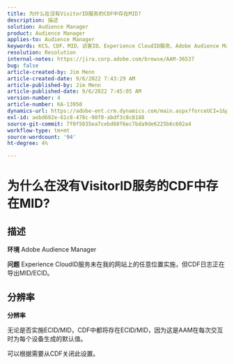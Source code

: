 ```yaml
---
title: 为什么在没有VisitorID服务的CDF中存在MID?
description: 描述
solution: Audience Manager
product: Audience Manager
applies-to: Audience Manager
keywords: KCS、CDF、MID、访客ID、Experience CloudID服务、Adobe Audience Manager、AAM
resolution: Resolution
internal-notes: https://jira.corp.adobe.com/browse/AAM-36537
bug: false
article-created-by: Jim Menn
article-created-date: 9/6/2022 7:43:29 AM
article-published-by: Jim Menn
article-published-date: 9/6/2022 7:45:05 AM
version-number: 4
article-number: KA-13950
dynamics-url: https://adobe-ent.crm.dynamics.com/main.aspx?forceUCI=1&pagetype=entityrecord&etn=knowledgearticle&id=efa85997-b72d-ed11-9db1-0022480866ad
exl-id: aebd692e-61c8-478c-98f0-abdf3c8c8188
source-git-commit: 7f0f5035ea7cebd60f6ec7bda9de6225b6c602a4
workflow-type: tm+mt
source-wordcount: '94'
ht-degree: 4%

---
```


# 为什么在没有VisitorID服务的CDF中存在MID?

## 描述


<b>环境</b>
Adobe Audience Manager

<b>问题</b>
Experience CloudID服务未在我的网站上的任意位置实施，但CDF日志正在导出MID/ECID。


## 分辨率


<b>分辨率</b>

无论是否实施ECID/MID，CDF中都将存在ECID/MID，因为这是AAM在每次交互时为每个设备生成的默认值。

可以根据需要从CDF关闭此设置。
